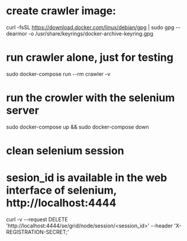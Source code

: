 # create crawler image:
curl -fsSL https://download.docker.com/linux/debian/gpg | sudo gpg --dearmor -o /usr/share/keyrings/docker-archive-keyring.gpg

# run crawler alone, just for testing
sudo docker-compose run --rm crawler -v

# run the crowler with the selenium server
sudo docker-compose up && sudo docker-compose down

# clean selenium session
# sesion_id is available in the web interface of selenium, http://localhost:4444
curl -v --request DELETE 'http://localhost:4444/se/grid/node/session/<session_id>' --header 'X-REGISTRATION-SECRET;'